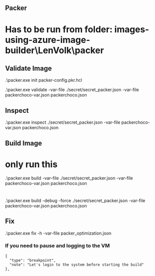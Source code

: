## Packer

# Has to be run from folder: images-using-azure-image-builder\LenVolk\packer

## Validate Image
.\packer.exe init packer-config.pkr.hcl

.\packer.exe validate -var-file ./secret/secret_packer.json -var-file packerchoco-var.json packerchoco.json

## Inspect

.\packer.exe inspect ./secret/secret_packer.json -var-file packerchoco-var.json packerchoco.json

## Build Image
# only run this
.\packer.exe build -var-file ./secret/secret_packer.json -var-file packerchoco-var.json packerchoco.json

# 
.\packer.exe build -debug -force ./secret/secret_packer.json -var-file packerchoco-var.json packerchoco.json

## Fix

.\packer.exe fix -h -var-file packer_optimization.json


### If you need to pause and logging to the VM

    {
      "type": "breakpoint",
      "note": "Let's login to the system before starting the build"
    },
